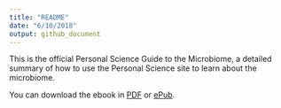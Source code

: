 ```yaml
---
title: "README"
date: "6/10/2018"
output: github_document
---
```



This is the official Personal Science Guide to the Microbiome, a detailed summary of how to use the Personal Science site to learn about the microbiome.

You can download the ebook in [PDF](psm.pdf) or [ePub](psm.epub).




